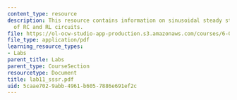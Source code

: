 ```yaml
---
content_type: resource
description: This resource contains information on sinusoidal steady state response
  of RC and RL circuits.
file: https://ol-ocw-studio-app-production.s3.amazonaws.com/courses/6-071j-introduction-to-electronics-signals-and-measurement-spring-2006/5caae7029abb4961b6057886e691ef2c_lab11_sssr.pdf
file_type: application/pdf
learning_resource_types:
- Labs
parent_title: Labs
parent_type: CourseSection
resourcetype: Document
title: lab11_sssr.pdf
uid: 5caae702-9abb-4961-b605-7886e691ef2c
---
```

